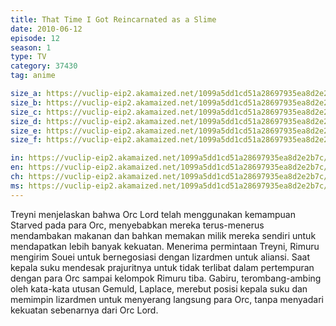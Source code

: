 ```yaml
---
title: That Time I Got Reincarnated as a Slime
date: 2010-06-12
episode: 12
season: 1
type: TV
category: 37430
tag: anime

size_a: https://vuclip-eip2.akamaized.net/1099a5dd1cd51a28697935ea8d2e2b7c/vp63207_V20210324053829/hlsc_e2931_2.m3u8
size_b: https://vuclip-eip2.akamaized.net/1099a5dd1cd51a28697935ea8d2e2b7c/vp63207_V20210324053829/hlsc_e2931_3.m3u8
size_c: https://vuclip-eip2.akamaized.net/1099a5dd1cd51a28697935ea8d2e2b7c/vp63207_V20210324053829/hlsc_e2931_4.m3u8
size_d: https://vuclip-eip2.akamaized.net/1099a5dd1cd51a28697935ea8d2e2b7c/vp63207_V20210324053829/hlsc_e2931_5.m3u8
size_e: https://vuclip-eip2.akamaized.net/1099a5dd1cd51a28697935ea8d2e2b7c/vp63207_V20210324053829/hlsc_e2931_6.m3u8
size_f: https://vuclip-eip2.akamaized.net/1099a5dd1cd51a28697935ea8d2e2b7c/vp63207_V20210324053829/hlsc_e2931_7.m3u8

in: https://vuclip-eip2.akamaized.net/1099a5dd1cd51a28697935ea8d2e2b7c/id.vtt
en: https://vuclip-eip2.akamaized.net/1099a5dd1cd51a28697935ea8d2e2b7c/en.vtt
ch: https://vuclip-eip2.akamaized.net/1099a5dd1cd51a28697935ea8d2e2b7c/zh-TW.vtt
ms: https://vuclip-eip2.akamaized.net/1099a5dd1cd51a28697935ea8d2e2b7c/ms.vtt
---
```

Treyni menjelaskan bahwa Orc Lord telah menggunakan kemampuan Starved pada para Orc, menyebabkan mereka terus-menerus mendambakan makanan dan bahkan memakan milik mereka sendiri untuk mendapatkan lebih banyak kekuatan. Menerima permintaan Treyni, Rimuru mengirim Souei untuk bernegosiasi dengan lizardmen untuk aliansi. Saat kepala suku mendesak prajuritnya untuk tidak terlibat dalam pertempuran dengan para Orc sampai kelompok Rimuru tiba. Gabiru, terombang-ambing oleh kata-kata utusan Gemuld, Laplace, merebut posisi kepala suku dan memimpin lizardmen untuk menyerang langsung para Orc, tanpa menyadari kekuatan sebenarnya dari Orc Lord.